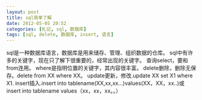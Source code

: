 ```yaml
---
layout: post
title: sql简单了解
date: 2012-05-05 20:52
categories: [札记, sql, 数据库]
tags: [sql, delete, 数据库, insert, 语言]
---
```

sql是一种数据库语言，数据库是用来储存、管理、组织数据的仓库。
sql中有许多的关键字，现在只了解下很重要的，经常出现的关键字。
查询select，要和from连用。
where是指明位置的关键字，其内容很丰富。
delete删除，删除无保存。delete from XX where XX。
update更新，修改.update XX set X1 where X1.
insert插入.insert into tablename(XX,xx,xx...)values(XX，XX，xx..)或insert into tablename values（xx，xx，xx。。）
